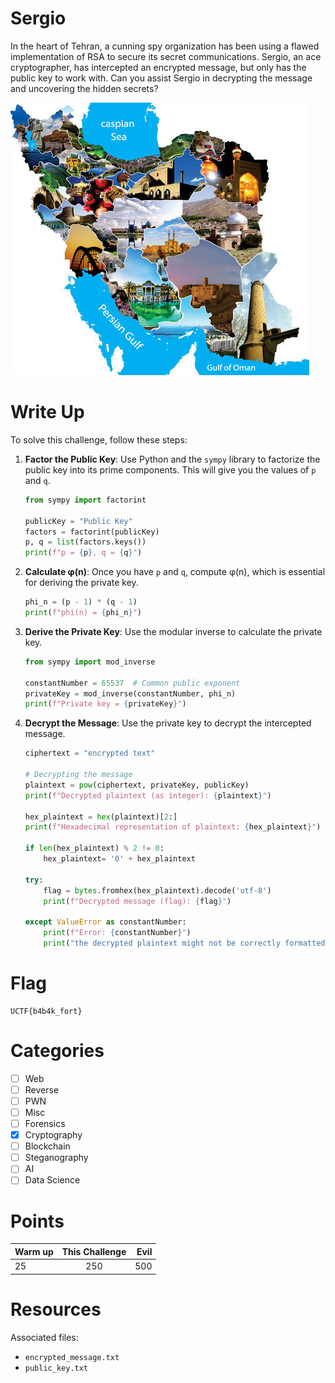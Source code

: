 # Sergio

In the heart of Tehran, a cunning spy organization has been using a flawed implementation of RSA to secure its secret communications. Sergio, an ace cryptographer, has intercepted an encrypted message, but only has the public key to work with. Can you assist Sergio in decrypting the message and uncovering the hidden secrets?

<img src="Resources/Iran.png" title="Iran" alt="Iran" data-align="center">

# Write Up

To solve this challenge, follow these steps:

1. **Factor the Public Key**: Use Python and the `sympy` library to factorize the public key into its prime components. This will give you the values of `p` and `q`.

   ```python
   from sympy import factorint

   publicKey = "Public Key"
   factors = factorint(publicKey)
   p, q = list(factors.keys())
   print(f"p = {p}, q = {q}")
   ```

2. **Calculate φ(n)**: Once you have `p` and `q`, compute φ(n), which is essential for deriving the private key.

   ```python
   phi_n = (p - 1) * (q - 1)
   print(f"phi(n) = {phi_n}")
   ```

3. **Derive the Private Key**: Use the modular inverse to calculate the private key.

   ```python
   from sympy import mod_inverse

   constantNumber = 65537  # Common public exponent
   privateKey = mod_inverse(constantNumber, phi_n)
   print(f"Private key = {privateKey}")
   ```

4. **Decrypt the Message**: Use the private key to decrypt the intercepted message.

   ```python
   ciphertext = "encrypted text"

   # Decrypting the message
   plaintext = pow(ciphertext, privateKey, publicKey)
   print(f"Decrypted plaintext (as integer): {plaintext}")

   hex_plaintext = hex(plaintext)[2:]
   print(f"Hexadecimal representation of plaintext: {hex_plaintext}")

   if len(hex_plaintext) % 2 != 0:
       hex_plaintext= '0' + hex_plaintext

   try:
       flag = bytes.fromhex(hex_plaintext).decode('utf-8')
       print(f"Decrypted message (flag): {flag}")

   except ValueError as constantNumber:
       print(f"Error: {constantNumber}")
       print("the decrypted plaintext might not be correctly formatted as hexadecimal.")
   ```

# Flag

```
UCTF{b4b4k_fort}
```

# Categories

- [ ] Web
- [ ] Reverse
- [ ] PWN
- [ ] Misc
- [ ] Forensics
- [x] Cryptography
- [ ] Blockchain
- [ ] Steganography
- [ ] AI
- [ ] Data Science

# Points

| Warm up | This Challenge  | Evil |
| ------- |:---------------:| ----:|
| 25      |      250        | 500  |

# Resources

Associated files:
- `encrypted_message.txt`
- `public_key.txt`
